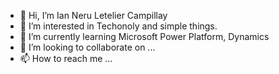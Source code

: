 - 👋 Hi, I’m Ian Neru Letelier Campillay
- 👀 I’m interested in Techonoly and simple things.
- 🌱 I’m currently learning Microsoft Power Platform, Dynamics
- 💞️ I’m looking to collaborate on ...
- 📫 How to reach me ...

<!---
ianneru/ianneru is a ✨ special ✨ repository because its `README.md` (this file) appears on your GitHub profile.
You can click the Preview link to take a look at your changes.
--->
